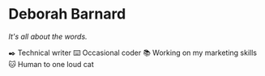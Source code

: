 # Deborah Barnard

_It's all about the words._

✒️ Technical writer 
⌨️ Occasional coder
📚 Working on my marketing skills
🐱 Human to one loud cat
